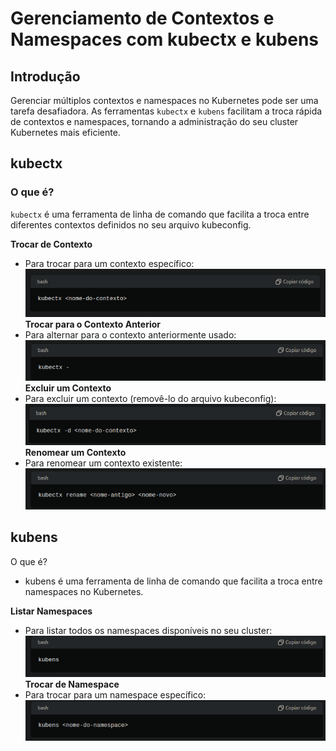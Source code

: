 # Gerenciamento de Contextos e Namespaces com kubectx e kubens

## Introdução

Gerenciar múltiplos contextos e namespaces no Kubernetes pode ser uma tarefa desafiadora. As ferramentas `kubectx` e `kubens` facilitam a troca rápida de contextos e namespaces, tornando a administração do seu cluster Kubernetes mais eficiente.

## kubectx

### O que é?

`kubectx` é uma ferramenta de linha de comando que facilita a troca entre diferentes contextos definidos no seu arquivo kubeconfig.



**Trocar de Contexto**
- Para trocar para um contexto específico:
![alt text](./images/image.png)
**Trocar para o Contexto Anterior**
- Para alternar para o contexto anteriormente usado:
![alt text](./images/image-3.png)
**Excluir um Contexto**
- Para excluir um contexto (removê-lo do arquivo kubeconfig):
![alt text](./images/image-1.png)
**Renomear um Contexto**
- Para renomear um contexto existente:
![alt text](./images/image-2.png)

## kubens
O que é?
- kubens é uma ferramenta de linha de comando que facilita a troca entre namespaces no Kubernetes.


**Listar Namespaces**
- Para listar todos os namespaces disponíveis no seu cluster:
![alt text](./images/image-4.png)
**Trocar de Namespace**
- Para trocar para um namespace específico:
![alt text](./images/image-5.png)